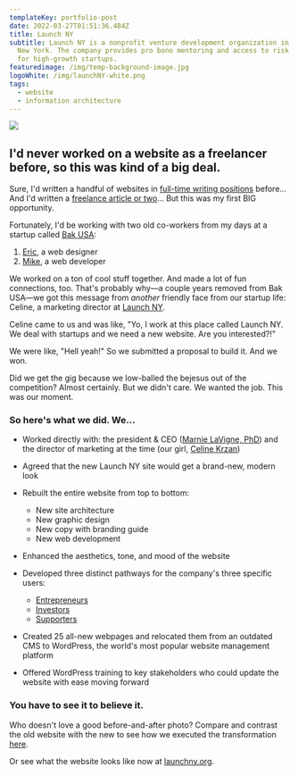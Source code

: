 ```yaml
---
templateKey: portfolio-post
date: 2022-03-27T01:51:36.484Z
title: Launch NY
subtitle: Launch NY is a nonprofit venture development organization in Upstate
  New York. The company provides pro bono mentoring and access to risk capital
  for high-growth startups.
featuredimage: /img/temp-background-image.jpg
logoWhite: /img/launchNY-white.png
tags:
  - website
  - information architecture
---
```

![](/img/launch-ny-feature-image.jpg)

## I'd never worked on a website as a freelancer before, so this was kind of a big deal.

Sure, I'd written a handful of websites in [full-time writing positions](https://www.linkedin.com/in/james-a-colombo/) before... And I'd written a [freelance article or two](https://risecollaborative.com/?post_type=post&s=james+colombo&submit=submit)... But this was my first BIG opportunity. 

Fortunately, I'd be working with two old co-workers from my days at a startup called [Bak USA](https://magicpiecopy.com/portfolio/bak-usa/):

1. [Eric](https://thumbsupstudio.com/), a web designer
2. [Mike](https://michaelsmealstudios.com/), a web developer

We worked on a ton of cool stuff together. And made a lot of fun connections, too. That's probably why—a couple years removed from Bak USA—we got this message from *another* friendly face from our startup life: Celine, a marketing director at [Launch NY](https://launchny.org/). 

Celine came to us and was like, "Yo, I work at this place called Launch NY. We deal with startups and we need a new website. Are you interested?!"

We were like, "Hell yeah!" So we submitted a proposal to build it. And we won.

Did we get the gig because we low-balled the bejesus out of the competition? Almost certainly. But we didn't care. We wanted the job. This was our moment. 

### **So here's what we did.** We...

* Worked directly with: the president & CEO ([Marnie LaVigne, PhD](https://www.linkedin.com/in/marnie-lavigne-ph-d-9a74b35)) and the director of marketing at the time (our girl, [Celine Krzan](https://www.linkedin.com/in/celinekrzan))
* Agreed that the new Launch NY site would get a brand-new, modern look
* Rebuilt the entire website from top to bottom:

  * New site architecture
  * New graphic design
  * New copy with branding guide
  * New web development
* Enhanced the aesthetics, tone, and mood of the website
* Developed three distinct pathways for the company's three specific users:

  * [Entrepreneurs](https://launchny.org/entrepreneurs/)
  * [Investors](https://launchny.org/investors/)
  * [Supporters](https://launchny.org/supporters/)
* Created 25 all-new webpages and relocated them from an outdated CMS to WordPress, the world's most popular website management platform
* Offered WordPress training to key stakeholders who could update the website with ease moving forward

### **You have to see it to believe it.**

Who doesn't love a good before-and-after photo? Compare and contrast the old website with the new to see how we executed the transformation [here](https://thumbsupstudio.com/work/launchny/).

Or see what the website looks like now at [launchny.org](https://launchny.org/).